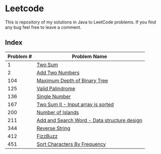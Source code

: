 # Leetcode
This is repository of my solutions in Java to LeetCode problems. If you find any bug feel free to leave a comment.

## Index
| Problem # | Problem Name |
| --- | --- |
| 1   | [Two Sum](src/leetCode/hashTable/TwoSum.java)
| 2   | [Add Two Numbers](src/leetCode/linkedList/AddTwoNumbers.java)
| 104 | [Maximum Depth of Binary Tree](src/leetCode/tree/MaxDepth.java)
| 125 | [Valid Palindrome](src/leetCode/twoPointer/ValidPalindrome.java)
| 136 | [Single Number](src/leetCode/general/SingleNumber.java)
| 167 | [Two Sum II - Input array is sorted](src/leetCode/twoPointer/TwoSumII.java)
| 200 | [Number of Islands](src/leetCode/search/NumberOfIslands.java)
| 211 | [Add and Search Word - Data structure design](src/leetCode/trie/WordDictionary.java)
| 344 | [Reverse String](src/leetCode/general/ReverseString.java)
| 412 | [FizzBuzz](src/leetCode/general/FizzBuzz.java)
| 451 | [Sort Characters By Frequency](src/leetCode/bitString/SortCharactersByFrequency.java)